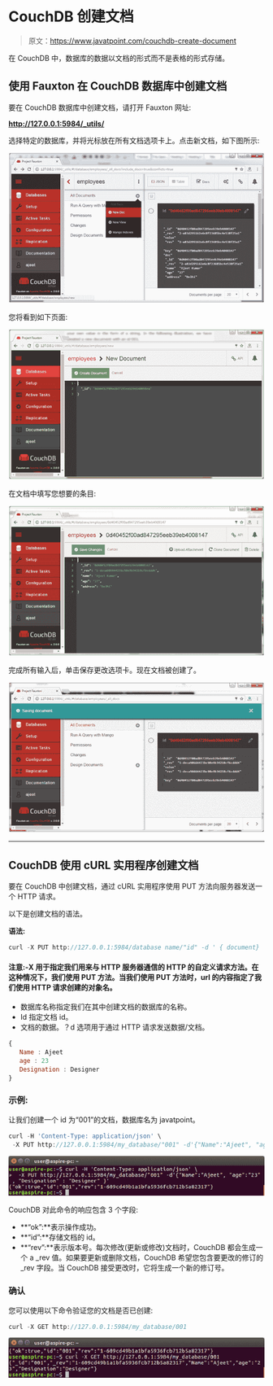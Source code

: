 # CouchDB 创建文档

> 原文：<https://www.javatpoint.com/couchdb-create-document>

在 CouchDB 中，数据库的数据以文档的形式而不是表格的形式存储。

## 使用 Fauxton 在 CouchDB 数据库中创建文档

要在 CouchDB 数据库中创建文档，请打开 Fauxton 网址:

**http://127.0.0.1:5984/_utils/**

选择特定的数据库，并将光标放在所有文档选项卡上。点击新文档，如下图所示:

![Create Document 1](img/5bf9f0f3fa33f2cc9c2fc7f54ae0fc45.png)

您将看到如下页面:

![Create Document 2](img/34b1086666c8c03fa7af055f280d053f.png)

在文档中填写您想要的条目:

![Create Document 3](img/f95a9271f9834d6219cbeb1296377467.png)

完成所有输入后，单击保存更改选项卡。现在文档被创建了。

![Create Document 4](img/734c7712a4f40d7ff16815211b78c84a.png)

* * *

## CouchDB 使用 cURL 实用程序创建文档

要在 CouchDB 中创建文档，通过 cURL 实用程序使用 PUT 方法向服务器发送一个 HTTP 请求。

以下是创建文档的语法。

**语法:**

```js
curl -X PUT http://127.0.0.1:5984/database name/"id" -d ' { document} ' 

```

#### 注意:-X 用于指定我们用来与 HTTP 服务器通信的 HTTP 的自定义请求方法。在这种情况下，我们使用 PUT 方法。当我们使用 PUT 方法时，url 的内容指定了我们使用 HTTP 请求创建的对象名。

*   数据库名称指定我们在其中创建文档的数据库的名称。
*   Id 指定文档 id。
*   文档的数据。？d 选项用于通过 HTTP 请求发送数据/文档。

```js
{
   Name : Ajeet
   age : 23
   Designation : Designer
}

```

### 示例:

让我们创建一个 id 为“001”的文档，数据库名为 javatpoint。

```js
curl -H 'Content-Type: application/json' \
 -X PUT http://127.0.0.1:5984/my_database/"001" -d'{"Name":"Ajeet", "age":"23" , "Designation" : "Designer" }' 

```

![CouchDB Create document 1](img/d7ec83d0818c88948ff8ba862bb369d3.png)

CouchDB 对此命令的响应包含 3 个字段:

*   **“ok”:**表示操作成功。
*   **“id”:**存储文档的 id。
*   **“rev”:**表示版本号。每次修改(更新或修改)文档时，CouchDB 都会生成一个 a _rev 值。如果要更新或删除文档，CouchDB 希望您包含要更改的修订的 _rev 字段。当 CouchDB 接受更改时，它将生成一个新的修订号。

### 确认

您可以使用以下命令验证您的文档是否已创建:

```js
curl -X GET http://127.0.0.1:5984/my_database/001 

```

![CouchDB Create document 2](img/5e8ee368b94967fe9a123c08d97a940f.png)